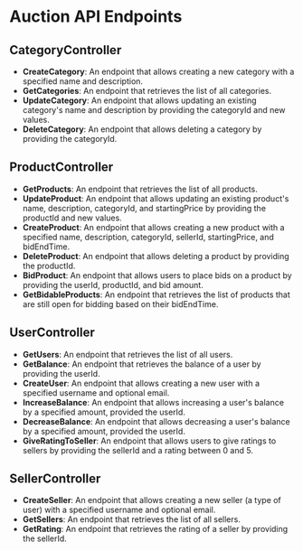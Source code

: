 # Auction API Endpoints

## CategoryController

- **CreateCategory**: An endpoint that allows creating a new category with a specified name and description.
- **GetCategories**: An endpoint that retrieves the list of all categories.
- **UpdateCategory**: An endpoint that allows updating an existing category's name and description by providing the categoryId and new values.
- **DeleteCategory**: An endpoint that allows deleting a category by providing the categoryId.

## ProductController

- **GetProducts**: An endpoint that retrieves the list of all products.
- **UpdateProduct**: An endpoint that allows updating an existing product's name, description, categoryId, and startingPrice by providing the productId and new values.
- **CreateProduct**: An endpoint that allows creating a new product with a specified name, description, categoryId, sellerId, startingPrice, and bidEndTime.
- **DeleteProduct**: An endpoint that allows deleting a product by providing the productId.
- **BidProduct**: An endpoint that allows users to place bids on a product by providing the userId, productId, and bid amount.
- **GetBidableProducts**: An endpoint that retrieves the list of products that are still open for bidding based on their bidEndTime.

## UserController

- **GetUsers**: An endpoint that retrieves the list of all users.
- **GetBalance**: An endpoint that retrieves the balance of a user by providing the userId.
- **CreateUser**: An endpoint that allows creating a new user with a specified username and optional email.
- **IncreaseBalance**: An endpoint that allows increasing a user's balance by a specified amount, provided the userId.
- **DecreaseBalance**: An endpoint that allows decreasing a user's balance by a specified amount, provided the userId.
- **GiveRatingToSeller**: An endpoint that allows users to give ratings to sellers by providing the sellerId and a rating between 0 and 5.

## SellerController

- **CreateSeller**: An endpoint that allows creating a new seller (a type of user) with a specified username and optional email.
- **GetSellers**: An endpoint that retrieves the list of all sellers.
- **GetRating**: An endpoint that retrieves the rating of a seller by providing the sellerId.
